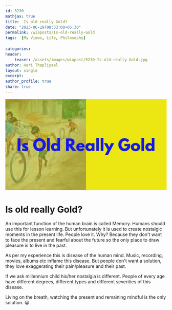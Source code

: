 ```yaml
---    
id: 5230
mathjax: true    
title:  Is old really Gold?      
date: "2023-06-29T08:33:00+05:30"    
permalink: /wiaposts/Is-old-really-Gold   
tags:  [My Views, Life, Philosophy]     
    
categories:    
header:    
    teaser: /assets/images/wiapost/5230-Is-old-really-Gold.jpg    
author: Hari Thapliyaal    
layout: single    
excerpt:    
author_profile: true    
share: true    
---    
```

    
![Is Old Really Gold](/assets/images/wiapost/5230-Is-old-really-Gold.jpg)    

# Is old really Gold?

An important function of the human brain is called Memory. 
Humans should use this for lesson learning. But unfortunately it is used to create nostalgic moments in the present life. People love it. Why? Because they don't want to face the present and fearful about the future so the only place to draw pleasure is to live in the past.

As per my experience this is disease of the human mind. Music, recording, movies, albums etc inflame this disease. But people don't want a solution, they love exaggerating their pain/pleasure and their past.

If we ask millennium child his/her nostalgia is different. People of every age have different degrees, different types and different severities of this disease. 

Living on the breath, watching the present and remaining mindful is the only solution. 😀